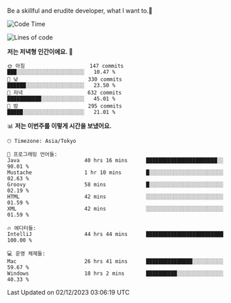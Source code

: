 Be a skillful and erudite developer, what I want to.👶

<!--START_SECTION:waka-->
![Code Time](http://img.shields.io/badge/Code%20Time-277%20hrs%209%20mins-blue)

![Lines of code](https://img.shields.io/badge/%EC%A0%80%EB%8A%94%20%EC%97%AC%ED%83%9C%EA%B9%8C%EC%A7%80%20-738.5%20thousand%20%EC%A4%84%EC%9D%98%20%EC%BD%94%EB%93%9C%EB%A5%BC%20%EC%9E%91%EC%84%B1%ED%96%88%EC%96%B4%EC%9A%94.-blue)

**저는 저녁형 인간이에요. 🦉** 

```text
🌞 아침                     147 commits         ███░░░░░░░░░░░░░░░░░░░░░░   10.47 % 
🌆 낮　                     330 commits         ██████░░░░░░░░░░░░░░░░░░░   23.50 % 
🌃 저녁                     632 commits         ███████████░░░░░░░░░░░░░░   45.01 % 
🌙 밤　                     295 commits         █████░░░░░░░░░░░░░░░░░░░░   21.01 % 
```


📊 **저는 이번주를 이렇게 시간을 보냈어요.** 

```text
🕑︎ Timezone: Asia/Tokyo

💬 프로그래밍 언어들: 
Java                     40 hrs 16 mins      ███████████████████████░░   90.01 % 
Mustache                 1 hr 10 mins        █░░░░░░░░░░░░░░░░░░░░░░░░   02.63 % 
Groovy                   58 mins             █░░░░░░░░░░░░░░░░░░░░░░░░   02.19 % 
HTML                     42 mins             ░░░░░░░░░░░░░░░░░░░░░░░░░   01.59 % 
XML                      42 mins             ░░░░░░░░░░░░░░░░░░░░░░░░░   01.59 % 

🔥 에디터들: 
IntelliJ                 44 hrs 44 mins      █████████████████████████   100.00 % 

💻 운영 체제들: 
Mac                      26 hrs 41 mins      ███████████████░░░░░░░░░░   59.67 % 
Windows                  18 hrs 2 mins       ██████████░░░░░░░░░░░░░░░   40.33 % 
```


 Last Updated on 02/12/2023 03:06:19 UTC
<!--END_SECTION:waka-->

